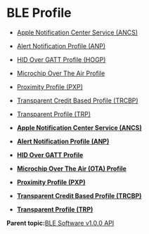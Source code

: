 # BLE Profile

-   [Apple Notification Center Service \(ANCS\)](GUID-60C31EFB-81A9-4DDB-877F-CA13A1D7D247.md)
-   [Alert Notification Profile \(ANP\)](GUID-22F0200D-B99D-400A-8FF1-542F5DC9C283.md)
-   [HID Over GATT Profile \(HOGP\)](GUID-A51A755A-E84F-4AA8-8DB7-D2A3A0F7161F.md)
-   [Microchip Over The Air Profile](GUID-0B5B8D98-C91A-4CFF-ABFA-245F9ED08A70.md)
-   [Proximity Profile \(PXP\)](GUID-2CF55892-78B6-4613-8381-4745A1A047E0.md)
-   [Transparent Credit Based Profile \(TRCBP\)](GUID-4E4DAE13-1BCF-48DE-864E-DC821097161F.md)
-   [Transparent Profile \(TRP\)](GUID-DFBCBE4D-2E2C-4162-947B-30CDF6F3ADCB.md)

-   **[Apple Notification Center Service \(ANCS\)](GUID-60C31EFB-81A9-4DDB-877F-CA13A1D7D247.md)**  

-   **[Alert Notification Profile \(ANP\)](GUID-22F0200D-B99D-400A-8FF1-542F5DC9C283.md)**  

-   **[HID Over GATT Profile](GUID-A51A755A-E84F-4AA8-8DB7-D2A3A0F7161F.md)**  

-   **[Microchip Over The Air \(OTA\) Profile](GUID-0B5B8D98-C91A-4CFF-ABFA-245F9ED08A70.md)**  

-   **[Proximity Profile \(PXP\)](GUID-2CF55892-78B6-4613-8381-4745A1A047E0.md)**  

-   **[Transparent Credit Based Profile \(TRCBP\)](GUID-4E4DAE13-1BCF-48DE-864E-DC821097161F.md)**  

-   **[Transparent Profile \(TRP\)](GUID-DFBCBE4D-2E2C-4162-947B-30CDF6F3ADCB.md)**  


**Parent topic:**[BLE Software v1.0.0 API](GUID-79157BDE-86A8-4660-98CA-D67BF921F154.md)

